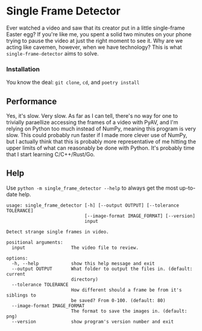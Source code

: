 # Single Frame Detector

Ever watched a video and saw that its creator put in a little single-frame
Easter egg? If you're like me, you spent a solid two minutes on your
phone trying to pause the video at just the right moment to see it.
Why are we acting like cavemen, however, when we have technology? This is what
`single-frame-detector` aims to solve.

### Installation 
You know the deal: `git clone`, `cd`, and `poetry install`

## Performance
Yes, it's slow. Very slow. As far as I can tell, there's no way for
one to trivially paraellize accessing the frames of a video with
PyAV, and I'm relying on Python too much instead of NumPy, meaning this program is very slow. This could probably run faster if I made more clever use of NumPy, but I actually think that this is probably more representative
of me hitting the upper limits of what can reasonably be done with Python.
It's probably time that I start learning C/C++/Rust/Go.

## Help
Use `python -m single_frame_detector --help` to always get the most
up-to-date help.

```
usage: single_frame_detector [-h] [--output OUTPUT] [--tolerance TOLERANCE]
                             [--image-format IMAGE_FORMAT] [--version]
                             input

Detect strange single frames in video.

positional arguments:
  input                 The video file to review.

options:
  -h, --help            show this help message and exit
  --output OUTPUT       What folder to output the files in. (default: current
                        directory)
  --tolerance TOLERANCE
                        How different should a frame be from it's siblings to
                        be saved? From 0-100. (default: 80)
  --image-format IMAGE_FORMAT
                        The format to save the images in. (default: png)
  --version             show program's version number and exit
```

